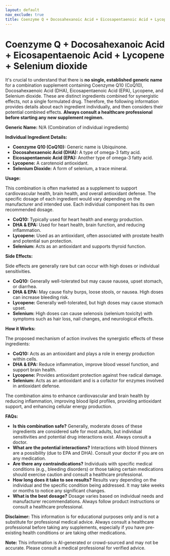 ```yaml
---
layout: default
nav_exclude: true
title: Coenzyme Q + Docosahexanoic Acid + Eicosapentaenoic Acid + Lycopene + Selenium dioxide
---
```


# Coenzyme Q + Docosahexanoic Acid + Eicosapentaenoic Acid + Lycopene + Selenium dioxide

It's crucial to understand that there is **no single, established generic name** for a combination supplement containing Coenzyme Q10 (CoQ10), Docosahexaenoic Acid (DHA), Eicosapentaenoic Acid (EPA), Lycopene, and Selenium dioxide.  These are distinct ingredients combined for synergistic effects, not a single formulated drug.  Therefore, the following information provides details about each ingredient individually, and then considers their potential combined effects.  **Always consult a healthcare professional before starting any new supplement regimen.**


**Generic Name:**  N/A (Combination of individual ingredients)

**Individual Ingredient Details:**

* **Coenzyme Q10 (CoQ10):**  Generic name is Ubiquinone.
* **Docosahexaenoic Acid (DHA):**  A type of omega-3 fatty acid.
* **Eicosapentaenoic Acid (EPA):** Another type of omega-3 fatty acid.
* **Lycopene:** A carotenoid antioxidant.
* **Selenium Dioxide:** A form of selenium, a trace mineral.

**Usage:**

This combination is often marketed as a supplement to support cardiovascular health, brain health, and overall antioxidant defense.  The specific dosage of each ingredient would vary depending on the manufacturer and intended use. Each individual component has its own recommended dosage.

* **CoQ10:**  Typically used for heart health and energy production.
* **DHA & EPA:**  Used for heart health, brain function, and reducing inflammation.
* **Lycopene:**  Used as an antioxidant, often associated with prostate health and potential sun protection.
* **Selenium:**  Acts as an antioxidant and supports thyroid function.


**Side Effects:**

Side effects are generally rare but can occur with high doses or individual sensitivities.

* **CoQ10:**  Generally well-tolerated but may cause nausea, upset stomach, or diarrhea.
* **DHA & EPA:**  May cause fishy burps, loose stools, or nausea.  High doses can increase bleeding risk.
* **Lycopene:**  Generally well-tolerated, but high doses may cause stomach upset.
* **Selenium:**  High doses can cause selenosis (selenium toxicity) with symptoms such as hair loss, nail changes, and neurological effects.


**How it Works:**

The proposed mechanism of action involves the synergistic effects of these ingredients:

* **CoQ10:**  Acts as an antioxidant and plays a role in energy production within cells.
* **DHA & EPA:**  Reduce inflammation, improve blood vessel function, and support brain health.
* **Lycopene:**  Provides antioxidant protection against free radical damage.
* **Selenium:**  Acts as an antioxidant and is a cofactor for enzymes involved in antioxidant defense.

The combination aims to enhance cardiovascular and brain health by reducing inflammation, improving blood lipid profiles, providing antioxidant support, and enhancing cellular energy production.

**FAQs:**

* **Is this combination safe?**  Generally, moderate doses of these ingredients are considered safe for most adults, but individual sensitivities and potential drug interactions exist. Always consult a doctor.
* **What are the potential interactions?**  Interactions with blood thinners are a possibility (due to EPA and DHA).  Consult your doctor if you are on any medication.
* **Are there any contraindications?**  Individuals with specific medical conditions (e.g., bleeding disorders) or those taking certain medications should exercise caution and consult a healthcare professional.
* **How long does it take to see results?**  Results vary depending on the individual and the specific condition being addressed.  It may take weeks or months to notice any significant changes.
* **What is the best dosage?**  Dosage varies based on individual needs and manufacturer recommendations.  Always follow product instructions or consult a healthcare professional.


**Disclaimer:** This information is for educational purposes only and is not a substitute for professional medical advice. Always consult a healthcare professional before taking any supplements, especially if you have pre-existing health conditions or are taking other medications.


**Note:** This information is AI-generated or crowd-sourced and may not be accurate. Please consult a medical professional for verified advice.
